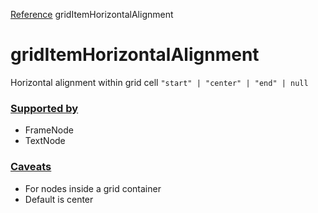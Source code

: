 [Reference](https://www.framer.com/developers/reference)
gridItemHorizontalAlignment
# gridItemHorizontalAlignment
Horizontal alignment within grid cell
`"start" | "center" | "end" | null`
### [Supported by](https://www.framer.com/developers/reference/plugins-traits-grid-item-horizontal-alignment#supported-by)
  * FrameNode
  * TextNode


### [Caveats](https://www.framer.com/developers/reference/plugins-traits-grid-item-horizontal-alignment#caveats)
  * For nodes inside a grid container
  * Default is center


